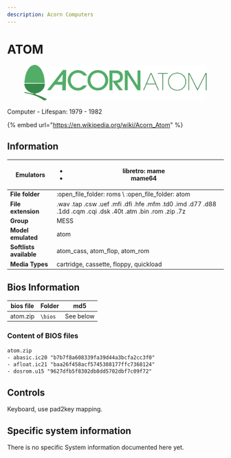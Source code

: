 ```yaml
---
description: Acorn Computers
---
```


# ATOM

<div align="left">

<figure><img src="https://raw.githubusercontent.com/fabricecaruso/es-theme-carbon/5b2195d8cce1b44a6aadc2a43c341e7511d4b48f/art/logos/atom.svg" alt=""><figcaption></figcaption></figure>

</div>

Computer - Lifespan: 1979 - 1982

{% embed url="https://en.wikipedia.org/wiki/Acorn_Atom" %}

## Information

| **Emulators**           | <ul><li>libretro: mame</li><li>mame64</li></ul>                                                              |
| ----------------------- | ------------------------------------------------------------------------------------------------------------ |
| **File folder**         | :open\_file\_folder: roms \ :open\_file\_folder: atom                                                        |
| **File extension**      | .wav .tap .csw .uef .mfi .dfi .hfe .mfm .td0 .imd .d77 .d88 .1dd .cqm .cqi .dsk .40t .atm .bin .rom .zip .7z |
| **Group**               | MESS                                                                                                         |
| **Model emulated**      | atom                                                                                                         |
| **Softlists available** | atom\_cass, atom\_flop, atom\_rom                                                                            |
| **Media Types**         | cartridge, cassette, floppy, quickload                                                                       |

## Bios Information

| bios file | Folder  | md5       |
| --------- | ------- | --------- |
| atom.zip  | `\bios` | See below |

### Content of BIOS files

```
atom.zip
- abasic.ic20 "b7b7f8a608339fa39d44a3bcfa2cc3f0"
- afloat.ic21 "baa26f458acf5745388177ffc7368124"
- dosrom.u15 "9627dfb5f8302db8dd5702dbf7c09f72"
```

## Controls

Keyboard, use pad2key mapping.

## Specific system information

There is no specific System information documented here yet.
